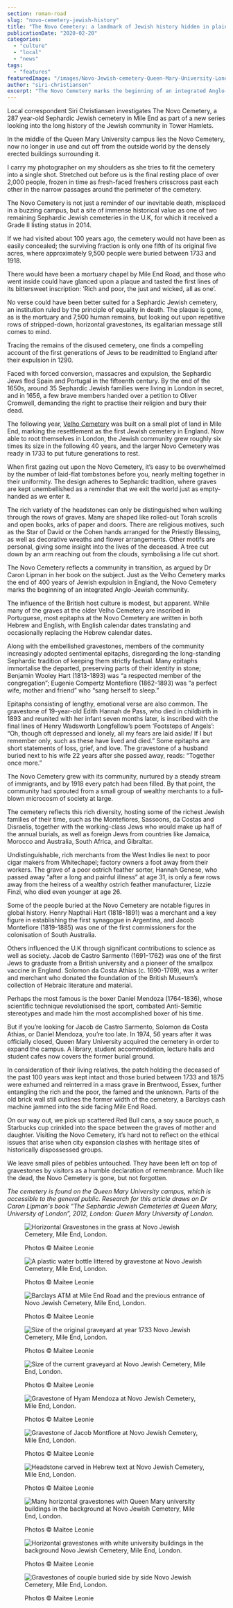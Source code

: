 ```yaml
---
section: roman-road
slug: "novo-cemetery-jewish-history"
title: "The Novo Cemetery: a landmark of Jewish history hidden in plain sight"
publicationDate: "2020-02-20"
categories: 
  - "culture"
  - "local"
  - "news"
tags: 
  - "features"
featuredImage: "/images/Novo-Jewish-cemetery-Queen-Mary-University-London-16.jpg"
author: "siri-christiansen"
excerpt: "The Novo Cemetery marks the beginning of an integrated Anglo-Jewish community', with 'indistinguishable, rich merchants from the West Indies lie next to poor cigar makers from Whitechapel, factory owners a foot away from their workers"
---
```


Local correspondent Siri Christiansen investigates The Novo Cemetery, a 287 year-old Sephardic Jewish cemetery in Mile End as part of a new series looking into the long history of the Jewish community in Tower Hamlets.

In the middle of the Queen Mary University campus lies the Novo Cemetery, now no longer in use and cut off from the outside world by the densely erected buildings surrounding it.

I carry my photographer on my shoulders as she tries to fit the cemetery into a single shot. Stretched out before us is the final resting place of over 2,000 people, frozen in time as fresh-faced freshers crisscross past each other in the narrow passages around the perimeter of the cemetery.

The Novo Cemetery is not just a reminder of our inevitable death, misplaced in a buzzing campus, but a site of immense historical value as one of two remaining Sephardic Jewish cemeteries in the U.K, for which it received a Grade II listing status in 2014.

If we had visited about 100 years ago, the cemetery would not have been as easily concealed; the surviving fraction is only one fifth of its original five acres, where approximately 9,500 people were buried between 1733 and 1918.

There would have been a mortuary chapel by Mile End Road, and those who went inside could have glanced upon a plaque and tasted the first lines of its bittersweet inscription: ‘Rich and poor, the just and wicked, all as one’.

No verse could have been better suited for a Sephardic Jewish cemetery, an institution ruled by the principle of equality in death. The plaque is gone, as is the mortuary and 7,500 human remains, but looking out upon repetitive rows of stripped-down, horizontal gravestones, its egalitarian message still comes to mind.

Tracing the remains of the disused cemetery, one finds a compelling account of the first generations of Jews to be readmitted to England after their expulsion in 1290.

Faced with forced conversion, massacres and expulsion, the Sephardic Jews fled Spain and Portugal in the fifteenth century. By the end of the 1650s, around 35 Sephardic Jewish families were living in London in secret, and in 1656, a few brave members handed over a petition to Oliver Cromwell, demanding the right to practise their religion and bury their dead. 

The following year, [Velho Cemetery](https://romanroadlondon.com/velho-cemetery-mile-end-jewish-history/) was built on a small plot of land in Mile End, marking the resettlement as the first Jewish cemetery in England. Now able to root themselves in London, the Jewish community grew roughly six times its size in the following 40 years, and the larger Novo Cemetery was ready in 1733 to put future generations to rest.

When first gazing out upon the Novo Cemetery, it’s easy to be overwhelmed by the number of laid-flat tombstones before you, nearly melting together in their uniformity. The design adheres to Sephardic tradition, where graves are kept unembellished as a reminder that we exit the world just as empty-handed as we enter it. 

The rich variety of the headstones can only be distinguished when walking through the rows of graves. Many are shaped like rolled-out Torah scrolls and open books, arks of paper and doors. There are religious motives, such as the Star of David or the Cohen hands arranged for the Priestly Blessing, as well as decorative wreaths and flower arrangements. Other motifs are personal, giving some insight into the lives of the deceased. A tree cut down by an arm reaching out from the clouds, symbolising a life cut short.

The Novo Cemetery reflects a community in transition, as argued by Dr Caron Lipman in her book on the subject. Just as the Velho Cemetery marks the end of 400 years of Jewish expulsion in England, the Novo Cemetery marks the beginning of an integrated Anglo-Jewish community. 

The influence of the British host culture is modest, but apparent. While many of the graves at the older Velho Cemetery are inscribed in Portuguese, most epitaphs at the Novo Cemetery are written in both Hebrew and English, with English calendar dates translating and occasionally replacing the Hebrew calendar dates. 

Along with the embellished gravestones, members of the community increasingly adopted sentimental epitaphs, disregarding the long-standing Sephardic tradition of keeping them strictly factual. Many epitaphs immortalise the departed, preserving parts of their identity in stone; Benjamin Wooley Hart (1813-1893) was “a respected member of the congregation”; Eugenie Compertz Montefiore (1862-1893) was “a perfect wife, mother and friend” who “sang herself to sleep.”

Epitaphs consisting of lengthy, emotional verse are also common. The gravestone of 19-year-old Edith Hannah de Pass, who died in childbirth in 1893 and reunited with her infant seven months later, is inscribed with the final lines of Henry Wadsworth Longfellow’s poem ‘Footsteps of Angels’: “Oh, though oft depressed and lonely, all my fears are laid aside/ If I but remember only, such as these have lived and died.” Some epitaphs are short statements of loss, grief, and love. The gravestone of a husband buried next to his wife 22 years after she passed away, reads: “Together once more.”

The Novo Cemetery grew with its community, nurtured by a steady stream of immigrants, and by 1918 every patch had been filled. By that point, the community had sprouted from a small group of wealthy merchants to a full-blown microcosm of society at large.

The cemetery reflects this rich diversity, hosting some of the richest Jewish families of their time, such as the Montefiores, Sassoons, da Costas and Disraelis, together with the working-class Jews who would make up half of the annual burials, as well as foreign Jews from countries like Jamaica, Morocco and Australia, South Africa, and Gibraltar.

Undistinguishable, rich merchants from the West Indies lie next to poor cigar makers from Whitechapel; factory owners a foot away from their workers. The grave of a poor ostrich feather sorter, Hannah Genese, who passed away “after a long and painful illness” at age 31, is only a few rows away from the heiress of a wealthy ostrich feather manufacturer, Lizzie Finzi, who died even younger at age 26.

Some of the people buried at the Novo Cemetery are notable figures in global history. Henry Napthali Hart (1818-1891) was a merchant and a key figure in establishing the first synagogue in Argentina, and Jacob Montefiore (1819-1885) was one of the first commissioners for the colonisation of South Australia.

Others influenced the U.K through significant contributions to science as well as society. Jacob de Castro Sarmento (1691-1762) was one of the first Jews to graduate from a British university and a pioneer of the smallpox vaccine in England. Solomon da Costa Athias (c. 1690-1769), was a writer and merchant who donated the foundation of the British Museum’s collection of Hebraic literature and material.

Perhaps the most famous is the boxer Daniel Mendoza (1764-1836), whose scientific technique revolutionised the sport, combated Anti-Semitic stereotypes and made him the most accomplished boxer of his time.

But if you’re looking for Jacob de Castro Sarmento, Solomon da Costa Athias, or Daniel Mendoza, you’re too late. In 1974, 56 years after it was officially closed, Queen Mary University acquired the cemetery in order to expand the campus. A library, student accommodation, lecture halls and student cafes now covers the former burial ground.

In consideration of their living relatives, the patch holding the deceased of the past 100 years was kept intact and those buried between 1733 and 1875 were exhumed and reinterred in a mass grave in Brentwood, Essex, further entangling the rich and the poor, the famed and the unknown. Parts of the old brick wall still outlines the former width of the cemetery, a Barclays cash machine jammed into the side facing Mile End Road.

On our way out, we pick up scattered Red Bull cans, a soy sauce pouch, a Starbucks cup crinkled into the space between the graves of mother and daughter. Visiting the Novo Cemetery, it’s hard not to reflect on the ethical issues that arise when city expansion clashes with heritage sites of historically dispossessed groups.

We leave small piles of pebbles untouched. They have been left on top of gravestones by visitors as a humble declaration of remembrance. Much like the dead, the Novo Cemetery is gone, but not forgotten.

_The cemetery is found on the Queen Mary University campus, which is accessible to the general public. Research for this article draws on Dr Caron Lipman's book “The Sephardic Jewish Cemeteries at Queen Mary, University of London”, 2012, London: Queen Mary University of London._

<figure>

![Horizontal Gravestones in the grass at Novo Jewish Cemetery, Mile End, London.](/images/Novo-Jewish-cemetery-Queen-Mary-University-London-8-1024x683.jpg)

<figcaption>

Photos © Maitee Leonie

</figcaption>

</figure>

<figure>

![A plastic water bottle littered by gravestone at Novo Jewish Cemetery, Mile End, London.](/images/Novo-Jewish-cemetery-Queen-Mary-University-London-22-1024x683.jpg)

<figcaption>

Photos © Maitee Leonie

</figcaption>

</figure>

<figure>

![Barclays ATM at Mile End Road and the previous entrance of Novo Jewish Cemetery, Mile End, London.](/images/Novo-Jewish-cemetery-Queen-Mary-University-London-35-1024x683.jpg)

<figcaption>

Photos © Maitee Leonie  


</figcaption>

</figure>

<figure>

![Size of the original graveyard at year 1733 Novo Jewish Cemetery, Mile End, London.](/images/Novo-Jewish-cemetery-Queen-Mary-University-London-30-1024x683.jpg)

<figcaption>

Photos © Maitee Leonie

</figcaption>

</figure>

<figure>

![Size of the current graveyard at Novo Jewish Cemetery, Mile End, London.](/images/Novo-Jewish-cemetery-Queen-Mary-University-London-32-1024x683.jpg)

<figcaption>

Photos © Maitee Leonie

</figcaption>

</figure>

<figure>

![Gravestone of Hyam Mendoza at Novo Jewish Cemetery, Mile End, London.](/images/Novo-Jewish-cemetery-Queen-Mary-University-London-20-1024x683.jpg)

<figcaption>

Photos © Maitee Leonie

</figcaption>

</figure>

<figure>

![Gravestone of Jacob Montfiore at Novo Jewish Cemetery, Mile End, London.](/images/Novo-Jewish-cemetery-Queen-Mary-University-London-24-1024x683.jpg)

<figcaption>

Photos © Maitee Leonie

</figcaption>

</figure>

<figure>

![Headstone carved in Hebrew text at Novo Jewish Cemetery, Mile End, London.](/images/Novo-Jewish-cemetery-Queen-Mary-University-London-3-1024x683.jpg)

<figcaption>

Photos © Maitee Leonie

</figcaption>

</figure>

<figure>

![Many horizontal gravestones with Queen Mary university buildings in the background at Novo Jewish Cemetery, Mile End, London.](/images/Novo-Jewish-cemetery-Queen-Mary-University-London-29-1024x683.jpg)

<figcaption>

Photos © Maitee Leonie

</figcaption>

</figure>

<figure>

![Horizontal gravestones with white university buildings in the background Novo Jewish Cemetery, Mile  End, London.](/images/Novo-Jewish-cemetery-Queen-Mary-University-London-13-1024x683.jpg)

<figcaption>

Photos © Maitee Leonie

</figcaption>

</figure>

<figure>

![Gravestones of couple buried side by side Novo Jewish Cemetery, Mile End, London.](/images/Novo-Jewish-cemetery-Queen-Mary-University-London-28-2-1024x683.jpg)

<figcaption>

Photos © Maitee Leonie

</figcaption>

</figure>
